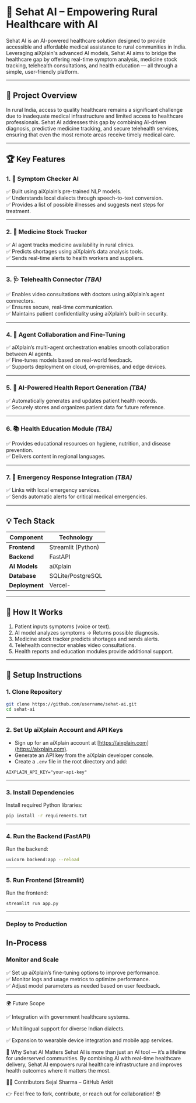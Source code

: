 # 🌿 Sehat AI – Empowering Rural Healthcare with AI  
Sehat AI is an AI-powered healthcare solution designed to provide accessible and affordable medical assistance to rural communities in India. Leveraging aiXplain's advanced AI models, Sehat AI aims to bridge the healthcare gap by offering real-time symptom analysis, medicine stock tracking, telehealth consultations, and health education — all through a simple, user-friendly platform.

---

## 🚀 Project Overview  
In rural India, access to quality healthcare remains a significant challenge due to inadequate medical infrastructure and limited access to healthcare professionals. Sehat AI addresses this gap by combining AI-driven diagnosis, predictive medicine tracking, and secure telehealth services, ensuring that even the most remote areas receive timely medical care.

---

## 🏆 Key Features  
### 1. 🤒 Symptom Checker AI  
✅ Built using aiXplain’s pre-trained NLP models.  
✅ Understands local dialects through speech-to-text conversion.  
✅ Provides a list of possible illnesses and suggests next steps for treatment.  

---

### 2. 💊 Medicine Stock Tracker  
✅ AI agent tracks medicine availability in rural clinics.  
✅ Predicts shortages using aiXplain’s data analysis tools.  
✅ Sends real-time alerts to health workers and suppliers.  

---

### 3. 🩺 Telehealth Connector *(TBA)* 
✅ Enables video consultations with doctors using aiXplain’s agent connectors.  
✅ Ensures secure, real-time communication.  
✅ Maintains patient confidentiality using aiXplain’s built-in security.  

---

### 4. 🤖 Agent Collaboration and Fine-Tuning  
✅ aiXplain’s multi-agent orchestration enables smooth collaboration between AI agents.  
✅ Fine-tunes models based on real-world feedback.  
✅ Supports deployment on cloud, on-premises, and edge devices.  

---

### 5. 📄 AI-Powered Health Report Generation *(TBA)*  
✅ Automatically generates and updates patient health records.  
✅ Securely stores and organizes patient data for future reference.  

---

### 6. 📚 Health Education Module *(TBA)*  
✅ Provides educational resources on hygiene, nutrition, and disease prevention.  
✅ Delivers content in regional languages.  

---

### 7. 🚨 Emergency Response Integration *(TBA)*  
✅ Links with local emergency services.  
✅ Sends automatic alerts for critical medical emergencies.  

---

## 💡 Tech Stack  
| Component           | Technology               |
|--------------------|--------------------------|
| **Frontend**        | Streamlit (Python)        |
| **Backend**         | FastAPI                   |
| **AI Models**       | aiXplain                  |
| **Database**        | SQLite/PostgreSQL         |
| **Deployment**      | Vercel- |

---

## 🔎 How It Works  
1. Patient inputs symptoms (voice or text).  
2. AI model analyzes symptoms → Returns possible diagnosis.  
3. Medicine stock tracker predicts shortages and sends alerts.  
4. Telehealth connector enables video consultations.  
5. Health reports and education modules provide additional support.  

---

## 🚀 Setup Instructions  

### 1. **Clone Repository**  
```bash
git clone https://github.com/username/sehat-ai.git  
cd sehat-ai  
```

---

### 2. **Set Up aiXplain Account and API Keys**  
- Sign up for an aiXplain account at [https://aixplain.com](https://aixplain.com).  
- Generate an API key from the aiXplain developer console.  
- Create a `.env` file in the root directory and add:  

```env
AIXPLAIN_API_KEY="your-api-key"
```

---

### 3. **Install Dependencies**  
Install required Python libraries:  
```bash
pip install -r requirements.txt
```

---

### 4. **Run the Backend (FastAPI)**  


Run the backend:  
```bash
uvicorn backend:app --reload
```

---



### 5. **Run Frontend (Streamlit)**  

Run the frontend:  
```bash
streamlit run app.py
```


---

### **Deploy to Production**  
In-Process
---

### **Monitor and Scale**  
✅ Set up aiXplain’s fine-tuning options to improve performance.  
✅ Monitor logs and usage metrics to optimize performance.  
✅ Adjust model parameters as needed based on user feedback.  

---


🌍 Future Scope

✅ Integration with government healthcare systems.

✅ Multilingual support for diverse Indian dialects.

✅ Expansion to wearable device integration and mobile app services.

🏅 Why Sehat AI Matters
Sehat AI is more than just an AI tool — it’s a lifeline for underserved communities. By combining AI with real-time healthcare delivery, Sehat AI empowers rural healthcare infrastructure and improves health outcomes where it matters the most.

👩‍💻 Contributors
Sejal Sharma – GitHub
Ankit 

👉 Feel free to fork, contribute, or reach out for collaboration! 😎


